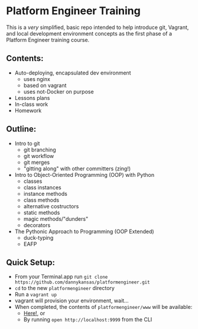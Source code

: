# Platform Engineer Training 
This is a *very* simplified, basic repo intended to help introduce git, Vagrant, and local development environment concepts as the first phase of a Platform Engineer training course.

## Contents:
- Auto-deploying, encapsulated dev environment 
    - uses nginx
    - based on vagrant
    - uses not-Docker on purpose
- Lessons plans
- In-class work
- Homework

## Outline:
- Intro to git
    -  git branching
    -  git workflow
    -  git merges
    -  "gitting along" with other committers (zing!)
- Intro to Object-Oriented Programming (OOP) with Python
    - classes
    - class instances
    - instance methods
    - class methods
    - alternative costructors
    - static methods
    - magic methods/"dunders"
    - decorators
- The Pythonic Approach to Programming (OOP Extended)
    - duck-typing
    - EAFP

## Quick Setup:
- From your Terminal.app run `git clone https://github.com/dannykansas/platformengineer.git`
- `cd` to the new `platformengineer` directory
- Run a `vagrant up`
- vagrant will provision your environment, wait...
- When completed, the contents of `platformengineer/www` will be available:
    - [Here!](http://localhost:9999), or 
    - By running `open http://localhost:9999` from the CLI 
